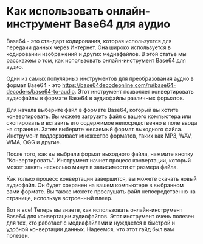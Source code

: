 Как использовать онлайн-инструмент Base64 для аудио
===================================================

Base64 - это стандарт кодирования, которая используется для передачи данных через Интернет. Она широко используется в кодировании изображений и других медиафайлов. В этой статье мы расскажем о том, как использовать онлайн-инструмент Base64 для аудио.

Один из самых популярных инструментов для преобразования аудио в формат Base64 - это <https://base64decodeonline.com/ru/base64-decoders/base64-to-audio>. Этот инструмент позволяет конвертировать аудиофайлы в формате Base64 в аудиофайлы различных форматов.

Для начала выберите файл в формате Base64, который вы хотите конвертировать. Вы можете загрузить файл с вашего компьютера или скопировать и вставить его содержимое непосредственно в поле ввода на странице. Затем выберите желаемый формат выходного файла. Инструмент поддерживает множество форматов, таких как MP3, WAV, WMA, OGG и другие.

После того, как вы выбрали формат выходного файла, нажмите кнопку "Конвертировать". Инструмент начнет процесс конвертации, который может занять несколько минут в зависимости от размера файла.

Как только процесс конвертации завершится, вы можете скачать новый аудиофайл. Он будет сохранен на вашем компьютере в выбранном вами формате. Вы также можете прослушать файл непосредственно на странице, используя встроенный плеер.

Вот и все! Теперь вы знаете, как использовать онлайн-инструмент Base64 для конвертации аудиофайлов. Этот инструмент очень полезен для тех, кто работает с медиафайлами и нуждается в быстрой и удобной конвертации данных. Надеемся, что этот гайд был вам полезен.